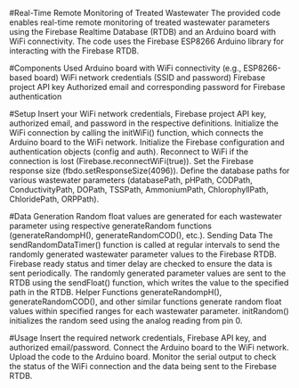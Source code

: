 #Real-Time Remote Monitoring of Treated Wastewater
The provided code enables real-time remote monitoring of treated wastewater parameters using the Firebase Realtime Database (RTDB) and an Arduino board with WiFi connectivity. The code uses the Firebase ESP8266 Arduino library for interacting with the Firebase RTDB.

#Components Used
Arduino board with WiFi connectivity (e.g., ESP8266-based board)
WiFi network credentials (SSID and password)
Firebase project API key
Authorized email and corresponding password for Firebase authentication

#Setup
Insert your WiFi network credentials, Firebase project API key, authorized email, and password in the respective definitions.
Initialize the WiFi connection by calling the initWiFi() function, which connects the Arduino board to the WiFi network.
Initialize the Firebase configuration and authentication objects (config and auth).
Reconnect to WiFi if the connection is lost (Firebase.reconnectWiFi(true)).
Set the Firebase response size (fbdo.setResponseSize(4096)).
Define the database paths for various wastewater parameters (databasePath, pHPath, CODPath, ConductivityPath, DOPath, TSSPath, AmmoniumPath, ChlorophyllPath, ChloridePath, ORPPath).

#Data Generation
Random float values are generated for each wastewater parameter using respective generateRandom functions (generateRandompH(), generateRandomCOD(), etc.).
Sending Data
The sendRandomDataTimer() function is called at regular intervals to send the randomly generated wastewater parameter values to the Firebase RTDB.
Firebase ready status and timer delay are checked to ensure the data is sent periodically.
The randomly generated parameter values are sent to the RTDB using the sendFloat() function, which writes the value to the specified path in the RTDB.
Helper Functions
generateRandompH(), generateRandomCOD(), and other similar functions generate random float values within specified ranges for each wastewater parameter.
initRandom() initializes the random seed using the analog reading from pin 0.

#Usage
Insert the required network credentials, Firebase API key, and authorized email/password.
Connect the Arduino board to the WiFi network.
Upload the code to the Arduino board.
Monitor the serial output to check the status of the WiFi connection and the data being sent to the Firebase RTDB.
